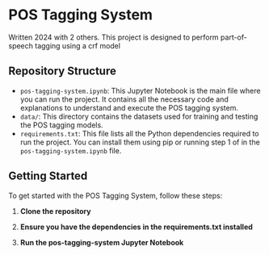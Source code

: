 # POS Tagging System

Written 2024 with 2 others. This project is designed to perform part-of-speech tagging using a crf model

## Repository Structure

- `pos-tagging-system.ipynb`: This Jupyter Notebook is the main file where you can run the project. It contains all the necessary code and explanations to understand and execute the POS tagging system.
- `data/`: This directory contains the datasets used for training and testing the POS tagging models.
- `requirements.txt`: This file lists all the Python dependencies required to run the project. You can install them using pip or running step 1 of in the `pos-tagging-system.ipynb` file.

## Getting Started

To get started with the POS Tagging System, follow these steps:

1. **Clone the repository**

2. **Ensure you have the dependencies in the requirements.txt installed**

3. **Run the pos-tagging-system Jupyter Notebook**
